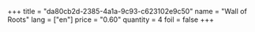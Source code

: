 +++
title = "da80cb2d-2385-4a1a-9c93-c623102e9c50"
name = "Wall of Roots"
lang = ["en"]
price = "0.60"
quantity = 4
foil = false
+++
